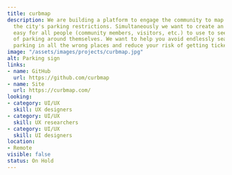 ```yaml
---
title: curbmap
description: We are building a platform to engage the community to map and update
  the city's parking restrictions. Simultaneously we want to create an app that is
  easy for all people (community members, visitors, etc.) to use to see the landscape
  of parking around themselves. We want to help you avoid endlessly searching for
  parking in all the wrong places and reduce your risk of getting tickets.
image: "/assets/images/projects/curbmap.jpg"
alt: Parking sign
links:
- name: GitHub
  url: https://github.com/curbmap
- name: Site
  url: https://curbmap.com/
looking:
- category: UI/UX
  skill: UX designers
- category: UI/UX
  skill: UX researchers
- category: UI/UX
  skill: UI designers
location:
- Remote
visible: false
status: On Hold
---
```


